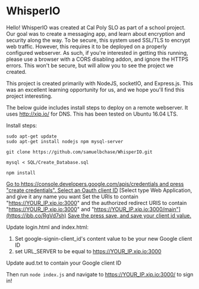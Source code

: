 # WhisperIO

Hello! WhisperIO was created at Cal Poly SLO as part of a school project. Our goal was to create a messaging app, and learn about encryption and security along the way.
To be secure, this system used SSL/TLS to encrypt web traffic. However, this requires it to be deployed on a properly configured webserver. As such, if you're interested in getting this running, please use a browser with a CORS disabling addon, and ignore the HTTPS errors. This won't be secure, but will allow you to see the project we created.

This project is created primarily with NodeJS, socketIO, and Express.js. This was an excellent learning opportunity for us, and we hope you'll find this project interesting.

The below guide includes install steps to deploy on a remote webserver. It uses http://xip.io/ for DNS. This has been tested on Ubuntu 16.04 LTS.

Install steps:

    sudo apt-get update
    sudo apt-get install nodejs npm mysql-server

    git clone https://github.com/samuelbchase/WhisperIO.git

    mysql < SQL/Create_Database.sql

    npm install

[Go to https://console.developers.google.com/apis/credentials and press "create credentials". Select an Oauth client ID](https://ibb.co/Lp9qZGD)
[Select type Web Application, and give it any name you want Set the URIs to contain "https://YOUR_IP.xip.io:3000" and the authorized redirect URIS to contain "https://YOUR_IP.xip.io:3000" and "https://YOUR_IP.xip.io:3000/main"](https://ibb.co/RgVd7sh)
[Save the press save, and save your client id value.](https://ibb.co/gRvyp3n)

Update login.html and index.html: 
1) Set google-signin-client_id's content value to be your new Google client ID
2) set URL_SERVER to be equal to https://YOUR_IP.xip.io:3000

Update aud.txt to contain your Google client ID

Then run `node index.js` and navigate to https://YOUR_IP.xip.io:3000/ to sign in!
